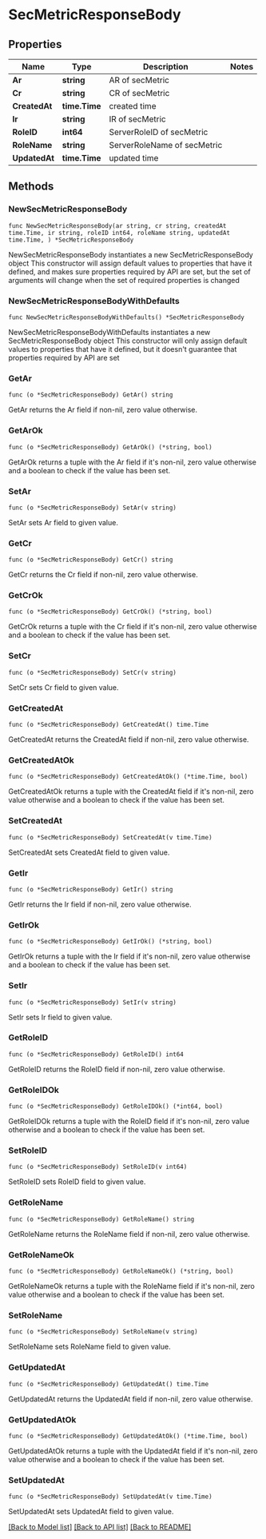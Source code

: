 # SecMetricResponseBody

## Properties

Name | Type | Description | Notes
------------ | ------------- | ------------- | -------------
**Ar** | **string** | AR of secMetric | 
**Cr** | **string** | CR of secMetric | 
**CreatedAt** | **time.Time** | created time | 
**Ir** | **string** | IR of secMetric | 
**RoleID** | **int64** | ServerRoleID of secMetric | 
**RoleName** | **string** | ServerRoleName of secMetric | 
**UpdatedAt** | **time.Time** | updated time | 

## Methods

### NewSecMetricResponseBody

`func NewSecMetricResponseBody(ar string, cr string, createdAt time.Time, ir string, roleID int64, roleName string, updatedAt time.Time, ) *SecMetricResponseBody`

NewSecMetricResponseBody instantiates a new SecMetricResponseBody object
This constructor will assign default values to properties that have it defined,
and makes sure properties required by API are set, but the set of arguments
will change when the set of required properties is changed

### NewSecMetricResponseBodyWithDefaults

`func NewSecMetricResponseBodyWithDefaults() *SecMetricResponseBody`

NewSecMetricResponseBodyWithDefaults instantiates a new SecMetricResponseBody object
This constructor will only assign default values to properties that have it defined,
but it doesn't guarantee that properties required by API are set

### GetAr

`func (o *SecMetricResponseBody) GetAr() string`

GetAr returns the Ar field if non-nil, zero value otherwise.

### GetArOk

`func (o *SecMetricResponseBody) GetArOk() (*string, bool)`

GetArOk returns a tuple with the Ar field if it's non-nil, zero value otherwise
and a boolean to check if the value has been set.

### SetAr

`func (o *SecMetricResponseBody) SetAr(v string)`

SetAr sets Ar field to given value.


### GetCr

`func (o *SecMetricResponseBody) GetCr() string`

GetCr returns the Cr field if non-nil, zero value otherwise.

### GetCrOk

`func (o *SecMetricResponseBody) GetCrOk() (*string, bool)`

GetCrOk returns a tuple with the Cr field if it's non-nil, zero value otherwise
and a boolean to check if the value has been set.

### SetCr

`func (o *SecMetricResponseBody) SetCr(v string)`

SetCr sets Cr field to given value.


### GetCreatedAt

`func (o *SecMetricResponseBody) GetCreatedAt() time.Time`

GetCreatedAt returns the CreatedAt field if non-nil, zero value otherwise.

### GetCreatedAtOk

`func (o *SecMetricResponseBody) GetCreatedAtOk() (*time.Time, bool)`

GetCreatedAtOk returns a tuple with the CreatedAt field if it's non-nil, zero value otherwise
and a boolean to check if the value has been set.

### SetCreatedAt

`func (o *SecMetricResponseBody) SetCreatedAt(v time.Time)`

SetCreatedAt sets CreatedAt field to given value.


### GetIr

`func (o *SecMetricResponseBody) GetIr() string`

GetIr returns the Ir field if non-nil, zero value otherwise.

### GetIrOk

`func (o *SecMetricResponseBody) GetIrOk() (*string, bool)`

GetIrOk returns a tuple with the Ir field if it's non-nil, zero value otherwise
and a boolean to check if the value has been set.

### SetIr

`func (o *SecMetricResponseBody) SetIr(v string)`

SetIr sets Ir field to given value.


### GetRoleID

`func (o *SecMetricResponseBody) GetRoleID() int64`

GetRoleID returns the RoleID field if non-nil, zero value otherwise.

### GetRoleIDOk

`func (o *SecMetricResponseBody) GetRoleIDOk() (*int64, bool)`

GetRoleIDOk returns a tuple with the RoleID field if it's non-nil, zero value otherwise
and a boolean to check if the value has been set.

### SetRoleID

`func (o *SecMetricResponseBody) SetRoleID(v int64)`

SetRoleID sets RoleID field to given value.


### GetRoleName

`func (o *SecMetricResponseBody) GetRoleName() string`

GetRoleName returns the RoleName field if non-nil, zero value otherwise.

### GetRoleNameOk

`func (o *SecMetricResponseBody) GetRoleNameOk() (*string, bool)`

GetRoleNameOk returns a tuple with the RoleName field if it's non-nil, zero value otherwise
and a boolean to check if the value has been set.

### SetRoleName

`func (o *SecMetricResponseBody) SetRoleName(v string)`

SetRoleName sets RoleName field to given value.


### GetUpdatedAt

`func (o *SecMetricResponseBody) GetUpdatedAt() time.Time`

GetUpdatedAt returns the UpdatedAt field if non-nil, zero value otherwise.

### GetUpdatedAtOk

`func (o *SecMetricResponseBody) GetUpdatedAtOk() (*time.Time, bool)`

GetUpdatedAtOk returns a tuple with the UpdatedAt field if it's non-nil, zero value otherwise
and a boolean to check if the value has been set.

### SetUpdatedAt

`func (o *SecMetricResponseBody) SetUpdatedAt(v time.Time)`

SetUpdatedAt sets UpdatedAt field to given value.



[[Back to Model list]](../README.md#documentation-for-models) [[Back to API list]](../README.md#documentation-for-api-endpoints) [[Back to README]](../README.md)


